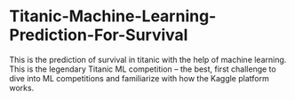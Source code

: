 # Titanic-Machine-Learning-Prediction-For-Survival
This is the prediction of survival in titanic with the help of machine learning. This is the legendary Titanic ML competition – the best, first challenge to dive into ML competitions and familiarize with how the Kaggle platform works.

